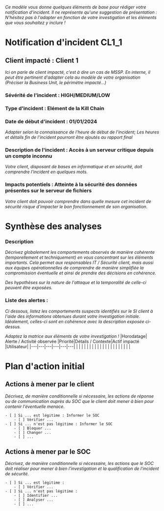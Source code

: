 *Ce modèle vous donne quelques éléments de base pour rédiger votre notification d'incident.*
*Il ne représente qu'une suggestion de présentation : N'hésitez pas à l'adapter en fonction de votre investigation et les éléments que vous souhaitez y inclure !*
# Notification d'incident CL1_1
## Client impacté : Client 1
*Ici on parle de client impacté, c'est à dire un cas de MSSP. En interne, il peut être pertinent d'adapter cela au modèle de votre organisation (Préciser la Business Unit, le périmètre impacté...)*
### Sévérité de l'incident : **HIGH/MEDIUM/LOW**
### Type d'incident : **Elément de la Kill Chain**

### Date de début d'incident : 01/01/2024
*Adapter selon la connaissance de l'heure de début de l'incident; Les heures et détails fin de l'incident pourront être ajoutés au rapport final*
### Description de l'incident : Accès à un serveur critique depuis un compte inconnu
*Votre client, disposant de bases en informatique et en sécurité, doit comprendre l'incident en quelques mots.*
### Impacts potentiels : Atteinte à la sécurité des données présentes sur le serveur de fichiers
*Votre client doit pouvoir comprendre dans quelle mesure cet incident de sécurité risque d'impacter le bon fonctionnement de son organisation.*


# Synthèse des analyses
### Description
*Décrivez globalement les comportements observés de manière cohérente (temporellement et techniquement) en vous concentrant sur les éléments importants. Cela permet aux responsables IT / Sécurité client, mais aussi aux équipes opérationnelles de comprendre de manière simplifiée la compromission éventuelle et ainsi de prendre des décisions en cohérence.*

*Des hypothèses sur la nature de l'attaque et la temporalité de celle-ci peuvent être exposées.*


### Liste des alertes : 
*Ci dessous, listez les comportements suspects identifiés sur le SI client à l'aide des informations obtenues durant votre investigation initiale. Idéalement, celles-ci sont en cohérence avec la description exposée ci-dessus.*

*Adaptez la matrice aux éléments de votre investigation !*
|Horodatage| Alerte / Activité observée |Priorité|Détails / Contexte|Actif impacté |Utilisateur|
|---|---|---|---|---|---|
|   |   |   |   |   |   |
|   |   |   |   |   |   |
|   |   |   |   |   |   |

# Plan d'action initial
## Actions à mener par le client
*Décrivez, de manière conditionnelle si nécessaire, les actions de réponse ou de communication auprès du SOC que le client doit mener à bien pour contenir l'éventuelle menace.*

    - [ ] Si ... est légitime : Informer le SOC
        - [ ] Vérifier ...
    - [ ] Si ... n'est pas légitime : Informer le SOC
        - [ ] Bloquer ...
        - [ ] Changer ...
        - [ ] ...

## Actions à mener par le SOC
*Décrivez, de manière conditionnelle si nécessaire, les actions que le SOC doit réaliser pour mener à bien l'investigation et la qualification de l'incident de sécurité.*

    - [ ] Si ... est légitime : 
        - [ ] Vérifier ...
    - [ ] Si ... n'est pas légitime :
        - [ ] Identifier ...
        - [ ] Analyser ...
        - [ ] ...